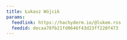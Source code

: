 ```yaml
---
title: Łukasz Wójcik
params:
  feedlink: https://hachyderm.io/@lukem.rss
  feedid: decaa78fb21fd0646f43d23ff220f473
---
```

